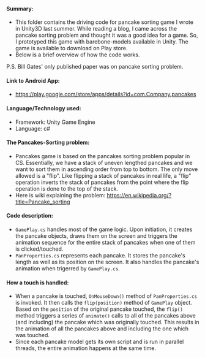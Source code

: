 #### Summary: 
* This folder contains the driving code for pancake sorting game I wrote in Unity3D last summer. While reading a blog, I came across the pancake sorting problem and thought it was a good idea for a game. So, I prototyped this game with barebone-models available in Unity. The game is available to download on Play store. 
* Below is a brief overview of how the code works. 

P.S. Bill Gates' only published paper was on pancake sorting problem.

#### Link to Android App: 
* https://play.google.com/store/apps/details?id=com.Company.pancakes

#### Language/Technology used: 
* Framework: Unity Game Engine
* Language: c#

#### The Pancakes-Sorting problem: 
* Pancakes game is based on the pancakes sorting problem popular in CS. Essentially, we have a stack of uneven lengthed pancakes and we want to sort them in ascending order from top to bottom. The only move allowed is a "flip". Like flipping a stack of pancakes in real life, a "flip" operation inverts the stack of pancakes from the point where the flip operation is done to the top of the stack. 
* Here is wiki explaining the problem: https://en.wikipedia.org/?title=Pancake_sorting

#### Code description: 
* ```GamePlay.cs``` handles most of the game logic. Upon initiation, it creates the pancake objects, draws them on the screen and triggers the animation sequence for the entire stack of pancakes when one of them is clicked/touched. 
* ```PanProperties.cs``` represents each pancake. It stores the pancake's length as well as its position on the screen. It also handles the pancake's animation when trigerred by ```GamePlay.cs```. 

#### How a touch is handled:   
* When a pancake is touched, ```OnMouseDown()``` method of ```PanProperties.cs``` is invoked. It then calls the ```flip(position)``` method of ```GamePlay``` object. Based on the ```position``` of the original pancake touched, the ```flip()``` method triggers a series of ```animate()``` calls to all of the pancakes above (and including) the pancake which was originally touched. This results in the animation of all the pancakes above and including the one which was touched. 
* Since each pancake model gets its own script and is run in parallel threads, the entire animation happens at the same time. 
